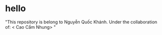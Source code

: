 # hello
"This repository is belong to Nguyễn Quốc Khánh.
Under the collaboration of: 
< Cao Cẩm Nhung> "
